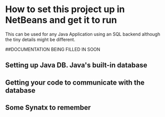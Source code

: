 # How to set this project up in NetBeans and get it to run

This can be used for any Java Application using an SQL backend although the tiny 
details might be different. 

##DOCUMENTATION BEING FILLED IN SOON

## Setting up Java DB. Java's built-in database 

## Getting your code to communicate with the database 

## Some Synatx to remember 


